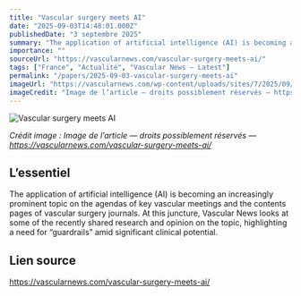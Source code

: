 ```yaml
---
title: "Vascular surgery meets AI"
date: "2025-09-03T14:48:01.000Z"
publishedDate: "3 septembre 2025"
summary: "The application of artificial intelligence (AI) is becoming an increasingly prominent topic on the agendas of key vascular meetings and the contents pages of vascular surgery journals. At this juncture, Vascular News looks at some of the recently shared research and opinion on the topic, highlighting a need for “guardrails” amid significant clinical potential."
importance: ""
sourceUrl: "https://vascularnews.com/vascular-surgery-meets-ai/"
tags: ["France", "Actualité", "Vascular News — Latest"]
permalink: "/papers/2025-09-03-vascular-surgery-meets-ai"
imageUrl: "https://vascularnews.com/wp-content/uploads/sites/7/2025/09/AdobeStock_1599473963-1024x512.jpeg"
imageCredit: "Image de l’article — droits possiblement réservés — https://vascularnews.com/vascular-surgery-meets-ai/"
---
```


![Vascular surgery meets AI](https://vascularnews.com/wp-content/uploads/sites/7/2025/09/AdobeStock_1599473963-1024x512.jpeg)

*Crédit image : Image de l’article — droits possiblement réservés — https://vascularnews.com/vascular-surgery-meets-ai/*

## L’essentiel

The application of artificial intelligence (AI) is becoming an increasingly prominent topic on the agendas of key vascular meetings and the contents pages of vascular surgery journals. At this juncture, Vascular News looks at some of the recently shared research and opinion on the topic, highlighting a need for “guardrails” amid significant clinical potential.

## Lien source

https://vascularnews.com/vascular-surgery-meets-ai/
